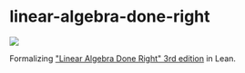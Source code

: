 # linear-algebra-done-right

![](https://github.com/Vilin97/linear-algebra-done-right/actions/workflows/lean_build.yml/badge.svg)

Formalizing ["Linear Algebra Done Right" 3rd edition](https://linear.axler.net/) in Lean. 
